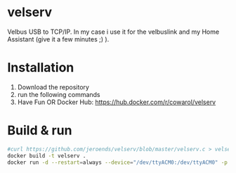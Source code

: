 # velserv
Velbus USB to TCP/IP.
In my case i use it for the velbuslink and my Home Assistant (give it a few minutes ;) ).

# Installation
1. Download the repository
2. run the following commands
3. Have Fun
OR
Docker Hub: https://hub.docker.com/r/cowarol/velserv


# Build & run
```bash
#curl https://github.com/jeroends/velserv/blob/master/velserv.c > velserv.c # Curl only if the file is not working.
docker build -t velserv .
docker run -d --restart=always --device="/dev/ttyACM0:/dev/ttyACM0" -p 3788:3788 -t velserv
```
